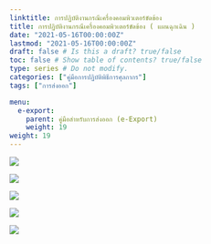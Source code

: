 ```yaml
---
linktitle: การปฏิบัติงานกรณีเครื่องคอมพิวเตอร์ขัดข้อง
title: การปฏิบัติงานกรณีเครื่องคอมพิวเตอร์ขัดข้อง ( แผนฉุกเฉิน )
date: "2021-05-16T00:00:00Z"
lastmod: "2021-05-16T00:00:00Z"
draft: false # Is this a draft? true/false
toc: false # Show table of contents? true/false
type: series # Do not modify.
categories: ["คู่มือการปฏิบัติพิธีการศุลกากร"]
tags: ["การส่งออก"]

menu:
  e-export:
    parent: คู่มือสำหรับการส่งออก (e-Export)
    weight: 19
weight: 19
---
```


![](../img/e-Export-guidejpg_Page103.jpg)

![](../img/e-Export-guidejpg_Page104.jpg)

![](../img/e-Export-guidejpg_Page105.jpg)

![](../img/e-Export-guidejpg_Page106.jpg)

![](../img/e-Export-guidejpg_Page107.jpg)